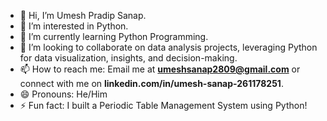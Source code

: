 - 👋 Hi, I’m Umesh Pradip Sanap.
- 👀 I’m interested in Python.
- 🌱 I’m currently learning Python Programming.
- 💞️ I’m looking to collaborate on data analysis projects, leveraging Python for data visualization, insights, and decision-making.
- 📫 How to reach me: Email me at **umeshsanap2809@gmail.com** or connect with me on **linkedin.com/in/umesh-sanap-261178251**.
- 😄 Pronouns: He/Him
- ⚡ Fun fact: I built a Periodic Table Management System using Python!

<!---
umeshsanap/umeshsanap is a ✨ special ✨ repository because its `README.md` (this file) appears on your GitHub profile.
You can click the Preview link to take a look at your changes.
--->
